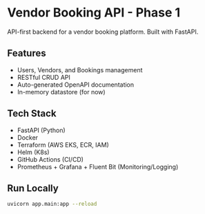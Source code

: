 # Vendor Booking API - Phase 1

API-first backend for a vendor booking platform. Built with FastAPI.

## Features

- Users, Vendors, and Bookings management
- RESTful CRUD API
- Auto-generated OpenAPI documentation
- In-memory datastore (for now)

## Tech Stack

- FastAPI (Python)
- Docker
- Terraform (AWS EKS, ECR, IAM)
- Helm (K8s)
- GitHub Actions (CI/CD)
- Prometheus + Grafana + Fluent Bit (Monitoring/Logging)

## Run Locally

```bash
uvicorn app.main:app --reload
